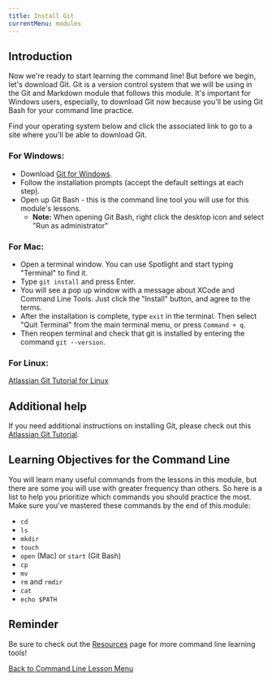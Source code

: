 ```yaml
---
title: Install Git
currentMenu: modules
---
```


## Introduction  

Now we're ready to start learning the command line! But before we begin, let's download Git. Git is a version control system that we will be using in the Git and Markdown module that follows this module. It's important for Windows users, especially, to download Git now because you'll be using Git Bash for your command line practice.  

Find your operating system below and click the associated link to go to a site where you'll be able to download Git.  

### For Windows:  

* Download [Git for Windows](https://git-for-windows.github.io/).
* Follow the installation prompts (accept the default settings at each step).
* Open up Git Bash - this is the command line tool you will use for this module's lessons.
    * **Note:** When opening Git Bash, right click the desktop icon and select "Run as administrator"

### For Mac:  

* Open a terminal window. You can use Spotlight and start typing "Terminal" to find it.
* Type ``git install`` and press Enter.
* You will see a pop up window with a message about XCode and Command Line Tools. Just click the "Install" button, and agree to the terms.
* After the installation is complete, type ``exit`` in the terminal. Then select "Quit Terminal" from the main terminal menu, or press ``Command + q``.
* Then reopen terminal and check that git is installed by entering the command ``git --version``.

### For Linux:  

[Atlassian Git Tutorial for Linux](https://www.atlassian.com/git/tutorials/install-git#linux)

## Additional help  

If you need additional instructions on installing Git, please check out this [Atlassian Git Tutorial](https://www.atlassian.com/git/tutorials/install-git).   

## Learning Objectives for the Command Line

You will learn many useful commands from the lessons in this module, but there are some you will use with greater frequency than others. So here is a list to help you prioritize which commands you should practice the most. Make sure you've mastered these commands by the end of this module:

* `cd`
* `ls`
* `mkdir`
* `touch`
* `open` (Mac) or `start` (Git Bash)
* `cp`
* `mv`
* `rm` and `rmdir`
* `cat`
* `echo $PATH`

## Reminder

Be sure to check out the [Resources](../../../resources/) page for more command line learning tools!

[Back to Command Line Lesson Menu](../)